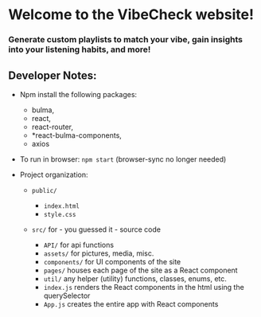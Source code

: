 # Welcome to the VibeCheck website!
### Generate custom playlists to match your vibe, gain insights into your listening habits, and more!

## Developer Notes:
* Npm install the following packages:
    * bulma,
    * react,
    * react-router,
    * *react-bulma-components,
    * axios

* To run in browser: `npm start` (browser-sync no longer needed)

* Project organization:
    * `public/`
        * `index.html`
        * `style.css`

    * `src/` for - you guessed it - source code
        * `API/` for api functions
        * `assets/` for pictures, media, misc.
        * `components/` for UI components of the site
        * `pages/` houses each page of the site as a React component
        * `util/` any helper (utility) functions, classes, enums, etc.
        * `index.js` renders the React components in the html using the querySelector
        * `App.js` creates the entire app with React components
